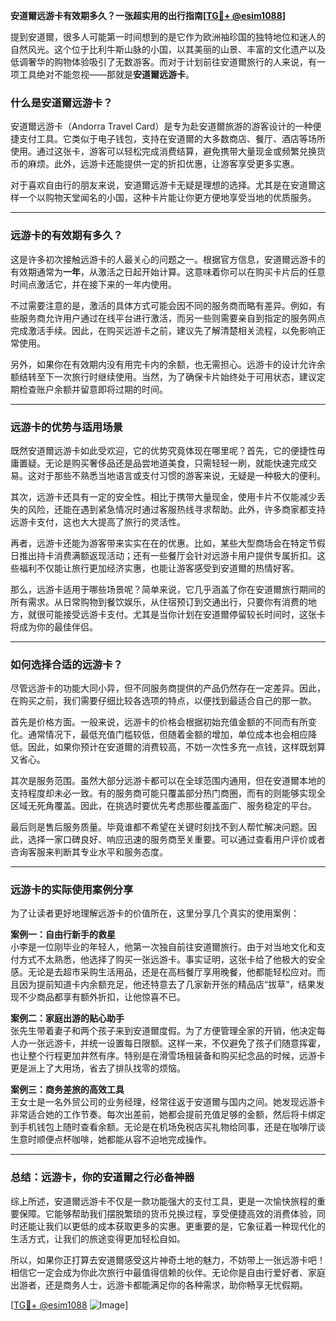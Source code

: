 **安道爾远游卡有效期多久？一张超实用的出行指南[[TG💪+ @esim1088](https://t.me/s/esim1088)]**

提到安道爾，很多人可能第一时间想到的是它作为欧洲袖珍国的独特地位和迷人的自然风光。这个位于比利牛斯山脉的小国，以其美丽的山景、丰富的文化遗产以及低调奢华的购物体验吸引了无数游客。而对于计划前往安道爾旅行的人来说，有一项工具绝对不能忽视——那就是**安道爾远游卡**。

### **什么是安道爾远游卡？**

安道爾远游卡（Andorra Travel Card）是专为赴安道爾旅游的游客设计的一种便捷支付工具。它类似于电子钱包，支持在安道爾的大多数商店、餐厅、酒店等场所使用。通过这张卡，游客可以轻松完成消费结算，避免携带大量现金或频繁兑换货币的麻烦。此外，远游卡还能提供一定的折扣优惠，让游客享受更多实惠。

对于喜欢自由行的朋友来说，安道爾远游卡无疑是理想的选择。尤其是在安道爾这样一个以购物天堂闻名的小国，这种卡片能让你更方便地享受当地的优质服务。

---

### **远游卡的有效期有多久？**

这是许多初次接触远游卡的人最关心的问题之一。根据官方信息，安道爾远游卡的有效期通常为**一年**，从激活之日起开始计算。这意味着你可以在购买卡片后的任意时间点激活它，并在接下来的一年内使用。

不过需要注意的是，激活的具体方式可能会因不同的服务商而略有差异。例如，有些服务商允许用户通过在线平台进行激活，而另一些则需要亲自到指定的服务网点完成激活手续。因此，在购买远游卡之前，建议先了解清楚相关流程，以免影响正常使用。

另外，如果你在有效期内没有用完卡内的余额，也无需担心。远游卡的设计允许余额结转至下一次旅行时继续使用。当然，为了确保卡片始终处于可用状态，建议定期检查账户余额并留意即将过期的时间。

---

### **远游卡的优势与适用场景**

既然安道爾远游卡如此受欢迎，它的优势究竟体现在哪里呢？首先，它的便捷性毋庸置疑。无论是购买奢侈品还是品尝地道美食，只需轻轻一刷，就能快速完成交易。这对于那些不熟悉当地语言或支付习惯的游客来说，无疑是一种极大的便利。

其次，远游卡还具有一定的安全性。相比于携带大量现金，使用卡片不仅能减少丢失的风险，还能在遇到紧急情况时通过客服热线寻求帮助。此外，许多商家都支持远游卡支付，这也大大提高了旅行的灵活性。

再者，远游卡还能为游客带来实实在在的优惠。比如，某些大型商场会在特定节假日推出持卡消费满额返现活动；还有一些餐厅会针对远游卡用户提供专属折扣。这些福利不仅能让旅行更加经济实惠，也能让游客感受到安道爾的热情好客。

那么，远游卡适用于哪些场景呢？简单来说，它几乎涵盖了你在安道爾旅行期间的所有需求。从日常购物到餐饮娱乐，从住宿预订到交通出行，只要你有消费的地方，就很可能接受远游卡支付。尤其是当你计划在安道爾停留较长时间时，这张卡将成为你的最佳伴侣。

---

### **如何选择合适的远游卡？**

尽管远游卡的功能大同小异，但不同服务商提供的产品仍然存在一定差异。因此，在购买之前，我们需要仔细比较各选项的特点，以便找到最适合自己的那一款。

首先是价格方面。一般来说，远游卡的价格会根据初始充值金额的不同而有所变化。通常情况下，最低充值门槛较低，但随着金额的增加，单位成本也会相应降低。因此，如果你预计在安道爾的消费较高，不妨一次性多充一点钱，这样既划算又省心。

其次是服务范围。虽然大部分远游卡都可以在全球范围内通用，但在安道爾本地的支持程度却未必一致。有的服务商可能只覆盖部分热门商圈，而有的则能够实现全区域无死角覆盖。因此，在挑选时要优先考虑那些覆盖面广、服务稳定的平台。

最后则是售后服务质量。毕竟谁都不希望在关键时刻找不到人帮忙解决问题。因此，选择一家口碑良好、响应迅速的服务商至关重要。可以通过查看用户评价或者咨询客服来判断其专业水平和服务态度。

---

### **远游卡的实际使用案例分享**

为了让读者更好地理解远游卡的价值所在，这里分享几个真实的使用案例：

**案例一：自由行新手的救星**  
小李是一位刚毕业的年轻人，他第一次独自前往安道爾旅行。由于对当地文化和支付方式不太熟悉，他选择了购买一张远游卡。事实证明，这张卡给了他极大的安全感。无论是去超市采购生活用品，还是在高档餐厅享用晚餐，他都能轻松应对。而且因为提前知道卡内余额充足，他还特意去了几家新开张的精品店“拔草”，结果发现不少商品都享有额外折扣，让他惊喜不已。

**案例二：家庭出游的贴心助手**  
张先生带着妻子和两个孩子来到安道爾度假。为了方便管理全家的开销，他决定每人办一张远游卡，并统一设置每日限额。这样一来，不仅避免了孩子们随意挥霍，也让整个行程更加井然有序。特别是在滑雪场租装备和购买纪念品的时候，远游卡更是派上了大用场，省去了排队找零的烦恼。

**案例三：商务差旅的高效工具**  
王女士是一名外贸公司的业务经理，经常往返于安道爾与国内之间。她发现远游卡非常适合她的工作节奏。每次出差前，她都会提前充值足够的金额，然后将卡绑定到手机钱包上随时查看余额。无论是在机场免税店买礼物给同事，还是在咖啡厅谈生意时顺便点杯咖啡，她都能从容不迫地完成操作。

---

### **总结：远游卡，你的安道爾之行必备神器**

综上所述，安道爾远游卡不仅是一款功能强大的支付工具，更是一次愉快旅程的重要保障。它能够帮助我们摆脱繁琐的货币兑换过程，享受便捷高效的消费体验，同时还能让我们以更低的成本获取更多的实惠。更重要的是，它象征着一种现代化的生活方式，让我们的旅途变得更加轻松自如。

所以，如果你正打算去安道爾感受这片神奇土地的魅力，不妨带上一张远游卡吧！相信它一定会成为你此次旅行中最值得信赖的伙伴。无论你是自由行爱好者、家庭出游者，还是商务人士，远游卡都能满足你的各种需求，助你畅享无忧假期。

[[TG💪+ @esim1088](https://t.me/s/esim1088) ![Image](https://i.postimg.cc/4NQfJmqS/Snipaste-2025-05-13-00-14-12.png)]